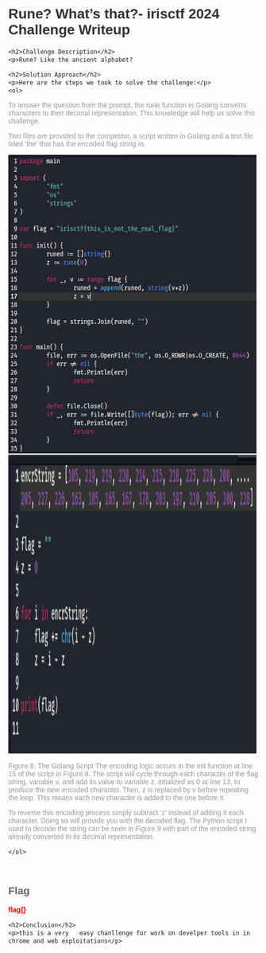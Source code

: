 
<!DOCTYPE html>
<html>
<head>
    <style>
        body {
            font-family: Arial, sans-serif;
        }
        h1 {
            color: #333;
        }
        h2 {
            color: #666;
        }
        p {
            color: #999;
        }
        .flag {
            color: red;
            font-weight: bold;
        }
    </style>
</head>
<body>
    <h1>Rune? What’s that?- irisctf 2024 Challenge Writeup</h1>

    <h2>Challenge Description</h2>
    <p>Rune? Like the ancient alphabet?


</p>

    <h2>Solution Approach</h2>
    <p>Here are the steps we took to solve the challenge:</p>
    <ol>
  To answer the question from the prompt, the rune function in Golang converts characters to their decimal representation. This knowledge will help us solve this challenge.

Two files are provided to the competitor, a script written in Golang and a text file titled ‘the’ that has the encoded flag string in.


<img src="maingo.png" alt="go file content" width="500" height="600">
<img src="solve.png" alt="solve" width="500" height="600">


Figure 8. The Golang Script
The encoding logic occurs in the init function at line 15 of the script in Figure 8. The script will cycle through each character of the flag string, variable v, and add its value to variable z, intialized as 0 at line 13, to produce the new encoded character. Then, z is replaced by v before repeating the loop. This means each new character is added to the one before it.

To reverse this encoding process simply subtract ‘z’ instead of adding it each character. Doing so will provide you with the decoded flag. The Python script I used to decode the string can be seen in Figure 9 with part of the encoded string already converted to its decimal representation.


       
    
    </ol>
<br>
    <h2>Flag</h2>
    <p class="flag">flag{}
</p>

    <h2>Conclusion</h2>
    <p>this is a very   easy chanllenge for work on develper tools in in chrome and web exploitations</p>
</body>
</html>
